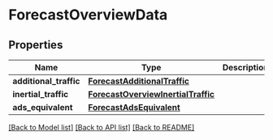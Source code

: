 # ForecastOverviewData

## Properties
Name | Type | Description | Notes
------------ | ------------- | ------------- | -------------
**additional_traffic** | [**ForecastAdditionalTraffic**](ForecastAdditionalTraffic.md) |  | [optional] 
**inertial_traffic** | [**ForecastOverviewInertialTraffic**](ForecastOverviewInertialTraffic.md) |  | [optional] 
**ads_equivalent** | [**ForecastAdsEquivalent**](ForecastAdsEquivalent.md) |  | [optional] 

[[Back to Model list]](../README.md#documentation-for-models) [[Back to API list]](../README.md#documentation-for-api-endpoints) [[Back to README]](../README.md)

